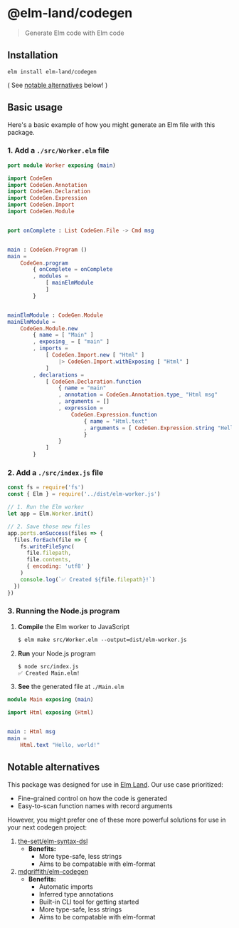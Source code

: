 # __@elm-land__/codegen
> Generate Elm code with Elm code

## __Installation__

```
elm install elm-land/codegen
```

( See [notable alternatives](#notable-alternatives) below! )

## __Basic usage__

Here's a basic example of how you might generate an Elm file with this package.

### 1. __Add a __`./src/Worker.elm`__ file__

```elm
port module Worker exposing (main)

import CodeGen
import CodeGen.Annotation
import CodeGen.Declaration
import CodeGen.Expression
import CodeGen.Import
import CodeGen.Module


port onComplete : List CodeGen.File -> Cmd msg


main : CodeGen.Program ()
main =
    CodeGen.program
        { onComplete = onComplete
        , modules =
            [ mainElmModule
            ]
        }


mainElmModule : CodeGen.Module
mainElmModule =
    CodeGen.Module.new
        { name = [ "Main" ]
        , exposing_ = [ "main" ]
        , imports =
            [ CodeGen.Import.new [ "Html" ]
                |> CodeGen.Import.withExposing [ "Html" ]
            ]
        , declarations =
            [ CodeGen.Declaration.function
                { name = "main"
                , annotation = CodeGen.Annotation.type_ "Html msg"
                , arguments = []
                , expression =
                    CodeGen.Expression.function
                        { name = "Html.text"
                        , arguments = [ CodeGen.Expression.string "Hello, world!" ]
                        }
                }
            ]
        }
```

### 2. __Add a `./src/index.js` file__

```javascript
const fs = require('fs')
const { Elm } = require('../dist/elm-worker.js')

// 1. Run the Elm worker
let app = Elm.Worker.init()

// 2. Save those new files
app.ports.onSuccess(files => {
  files.forEach(file => {
    fs.writeFileSync(
      file.filepath,
      file.contents,
      { encoding: 'utf8' }
    )
    console.log(`✅ Created ${file.filepath}!`)
  })
})
```


### 3. __Running the Node.js program__

1. __Compile__ the Elm worker to JavaScript

    ```txt
    $ elm make src/Worker.elm --output=dist/elm-worker.js
    ```

2. __Run__ your Node.js program

    ```txt
    $ node src/index.js
    ✅ Created Main.elm!
    ```

3. __See__ the generated file at `./Main.elm`

```elm
module Main exposing (main)

import Html exposing (Html)


main : Html msg
main = 
    Html.text "Hello, world!"
```

## __Notable alternatives__

This package was designed for use in [Elm Land](https://elm.land). Our use case prioritized:
- Fine-grained control on how the code is generated
- Easy-to-scan function names with record arguments

However, you might prefer one of these more powerful solutions for use in your next codegen project:

1. [the-sett/elm-syntax-dsl](https://package.elm-lang.org/packages/the-sett/elm-syntax-dsl/latest) 
    - __Benefits:__
      - More type-safe, less strings
      - Aims to be compatable with elm-format
2. [mdgriffith/elm-codegen](https://github.com/mdgriffith/elm-codegen)
    - __Benefits:__
      - Automatic imports
      - Inferred type annotations
      - Built-in CLI tool for getting started
      - More type-safe, less strings
      - Aims to be compatable with elm-format
